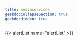 ```yaml
---
title: mediaservices
geekdocCollapseSection: true
geekdocHidden: true
---
```


{{< alertList name="alertList" >}}
